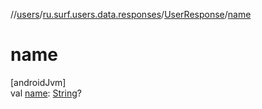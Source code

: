 //[users](../../../index.md)/[ru.surf.users.data.responses](../index.md)/[UserResponse](index.md)/[name](name.md)

# name

[androidJvm]\
val [name](name.md): [String](https://kotlinlang.org/api/latest/jvm/stdlib/kotlin/-string/index.html)?
